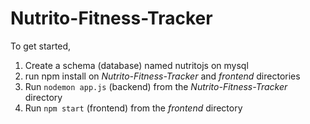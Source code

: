 # Nutrito-Fitness-Tracker

To get started,
1. Create a schema (database) named nutritojs on mysql
2. run npm install on *Nutrito-Fitness-Tracker* and *frontend* directories
3. Run `nodemon app.js` (backend) from the *Nutrito-Fitness-Tracker* directory
4. Run `npm start` (frontend) from the *frontend* directory
